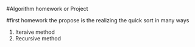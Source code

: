 #Algorithm homework or Project

#first homework
the propose is the realizing the quick sort in many ways

 1. Iteraive method
 2. Recursive method
